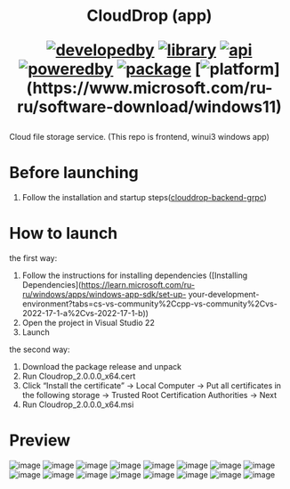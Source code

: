 ㅤ<h1 align="center">CloudDrop (app)

[![developedby](https://img.shields.io/badge/Developed%20by-nnveter-orange)](https://github.com/nnveter)
[![library](https://img.shields.io/badge/Library-WinUi%203-blueviolet)](https://learn.microsoft.com/ru-ru/windows/apps/winui/)
[![api](https://img.shields.io/badge/API-gRPC-blue)](https://grpc.io/)
[![poweredby](https://img.shields.io/badge/Platform-.NET%206-blueviolet)](https://dotnet.microsoft.com)
[![package](https://img.shields.io/badge/Platform-Windows%20App%20Sdk-blueviolet)](https://developer.microsoft.com/ru-ru/windows/downloads/windows-sdk/)
[![platform](https://img.shields.io/badge/Platform-Windows%2011%20(10.0.22621.0)-blueviolet)](https://www.microsoft.com/ru-ru/software-download/windows11)
</h1>

Cloud file storage service. (This repo is frontend, winui3 windows app)


# Before launching
1. Follow the installation and startup steps([clouddrop-backend-grpc](https://github.com/fllcker/clouddrop-backend-grpc))

# How to launch
the first way:
1. Follow the instructions for installing dependencies ([Installing Dependencies](https://learn.microsoft.com/ru-ru/windows/apps/windows-app-sdk/set-up-   your-development-environment?tabs=cs-vs-community%2Ccpp-vs-community%2Cvs-2022-17-1-a%2Cvs-2022-17-1-b))
2. Open the project in Visual Studio 22
3. Launch

the second way:
1. Download the package release and unpack
2. Run Cloudrop_2.0.0.0_x64.cert
3. Click “Install the certificate” → Local Computer → Put all certificates in the following storage → Trusted Root Certification Authorities → Next
4. Run Cloudrop_2.0.0.0_x64.msi

# Preview
![image](https://user-images.githubusercontent.com/34833258/210187614-420c6e64-2ebb-4206-8425-293cbc1102a7.png)
![image](https://user-images.githubusercontent.com/34833258/210187621-15e5fdf9-a462-4af8-9bff-cde94bcc13d6.png)
![image](https://user-images.githubusercontent.com/34833258/210187628-8a95211e-60ac-4d24-ad34-a3609a407711.png)
![image](https://user-images.githubusercontent.com/34833258/210187634-ca6a4969-95fa-44cb-b7ab-e910b4de2885.png)
![image](https://user-images.githubusercontent.com/34833258/210187638-e6155866-6246-41f8-a2fc-b29963f4a397.png)
![image](https://user-images.githubusercontent.com/34833258/210187651-42098d78-89d3-42de-a2aa-d7b386c10a18.png)
![image](https://user-images.githubusercontent.com/34833258/210187663-81e8f45c-f56a-4437-88a5-f56adb53fa77.png)
![image](https://user-images.githubusercontent.com/34833258/210187668-641cc868-d61c-490e-babc-f8cb488ec918.png)
![image](https://user-images.githubusercontent.com/34833258/210187673-8fa5be42-60db-459b-befe-d7d02de572f8.png)
![image](https://user-images.githubusercontent.com/34833258/210187676-32d3c897-1674-42bd-8a71-f943a61383ad.png)
![image](https://user-images.githubusercontent.com/34833258/210187686-2e87a4e6-0cd2-4c4b-ba41-7e781c0925ae.png)
![image](https://user-images.githubusercontent.com/34833258/210187691-77492261-8e6a-4046-b7e4-d731b2190fa0.png)
![image](https://user-images.githubusercontent.com/34833258/210187693-24c3a868-e512-4d23-896d-0375467baef1.png)
![image](https://user-images.githubusercontent.com/34833258/210187699-9380dd7f-579a-4c9c-a04b-84fa6f89c555.png)
![image](https://user-images.githubusercontent.com/34833258/210187702-9a649689-c2a8-4d73-95ac-83afd5bed79f.png)
![image](https://user-images.githubusercontent.com/34833258/210187710-225d5388-478d-485d-830d-2e6fed43a863.png)
